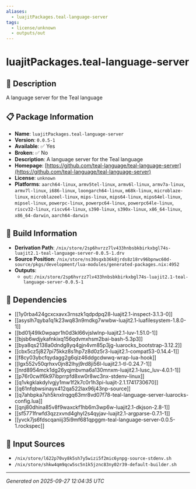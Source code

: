 ```yaml
---
aliases:
  - luajitPackages.teal-language-server
tags:
  - license/unknown
  - outputs/out
---
```


# luajitPackages.teal-language-server

## 📝 Description

A language server for the Teal language

## 📋 Package Information

- **Name**: `luajitPackages.teal-language-server`
- **Version**: `0.0.5-1`
- **Available**: ✅ Yes
- **Broken**: ✅ No
- **Description**: A language server for the Teal language
- **Homepage**: [https://github.com/teal-language/teal-language-server](https://github.com/teal-language/teal-language-server)
- **License**: `unknown`
- **Platforms**: `aarch64-linux`, `armv5tel-linux`, `armv6l-linux`, `armv7a-linux`, `armv7l-linux`, `i686-linux`, `loongarch64-linux`, `m68k-linux`, `microblaze-linux`, `microblazeel-linux`, `mips-linux`, `mips64-linux`, `mips64el-linux`, `mipsel-linux`, `powerpc-linux`, `powerpc64-linux`, `powerpc64le-linux`, `riscv32-linux`, `riscv64-linux`, `s390-linux`, `s390x-linux`, `x86_64-linux`, `x86_64-darwin`, `aarch64-darwin`

## 🔧 Build Information

- **Derivation Path**: `/nix/store/2sp6hvrzz7lv433hnbsbkbirkxbgl74s-luajit2.1-teal-language-server-0.0.5-1.drv`
- **Source Position**: `/nix/store/ns30sqxb36k8jrds8z18rv96bpnwc60d-source/pkgs/development/lua-modules/generated-packages.nix:4952`
- **Outputs**:
  - `out`:  `/nix/store/2sp6hvrzz7lv433hnbsbkbirkxbgl74s-luajit2.1-teal-language-server-0.0.5-1`

## 🔗 Dependencies

- [[1y0rba424gcxcxavx3rnszk1qdpdpq28-luajit2.1-inspect-3.1.3-0]]
- [[asyslh7qyba1q1k23wq83n9mdkg7wwbw-luajit2.1-luafilesystem-1.8.0-1]]
- [[bd01j49lk0wpapr1h0d3kl66vjslwlnp-luajit2.1-luv-1.51.0-1]]
- [[bjsb6wdjykafnkixq156qdvmxhsm2bai-bash-5.3p3]]
- [[bya8qs2138a0dndg8yq4gjn4vm85p3jg-luarocks_bootstrap-3.12.2]]
- [[cbx5cz5j827pi75kkz8s1hp7z8d0z5r3-luajit2.1-compat53-0.14.4-1]]
- [[f8cy03ybcfqydagg2g6qiz46ddgcdwwq-wrap-lua-hook]]
- [[lgx552v50qrhxv0jn82lhyj9rd8ji56l-luajit2.1-tl-0.24.7-1]]
- [[nrd8954mck1dg26yqjmbvma6a130mnxm-luajit2.1-lusc_luv-4.0.1-1]]
- [[p76r0cwlf6k97ibprrpfd8xw0r8wc3nx-stdenv-linux]]
- [[q1vkgklakdylvgjy1mw1f2k7c0r1h3pi-luajit-2.1.1741730670]]
- [[q61nfqbwsinayx412qa522lax96j43np-source]]
- [[q7ahbpka7sh5knxlrqgq63mr8vd07f78-teal-language-server-luarocks-config.lua]]
- [[qnj80dhina85v8f9waxckf1hb6m3wp6w-luajit2.1-dkjson-2.8-1]]
- [[sf5771frwfd3qzzxvnd4ghyl2s4qyjav-luajit2.1-argparse-0.7.1-1]]
- [[yvck7js6fdscqaniij35i9mf681qpggm-teal-language-server-0.0.5-1.rockspec]]

## 📁 Input Sources

- `/nix/store/l622p70vy8k5sh7y5wizi5f2mic6ynpg-source-stdenv.sh`
- `/nix/store/shkw4qm9qcw5sc5n1k5jznc83ny02r39-default-builder.sh`

---
*Generated on 2025-09-27 12:04:35 UTC*
